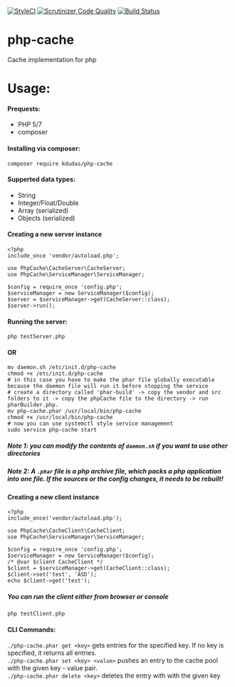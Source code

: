 [![StyleCI](https://github.styleci.io/repos/135454839/shield?branch=master)](https://github.styleci.io/repos/135454839) [![Scrutinizer Code Quality](https://scrutinizer-ci.com/g/dude920228/php-cache/badges/quality-score.png?b=master)](https://scrutinizer-ci.com/g/dude920228/php-cache/?branch=master) [![Build Status](https://scrutinizer-ci.com/g/dude920228/php-cache/badges/build.png?b=master)](https://scrutinizer-ci.com/g/dude920228/php-cache/build-status/master)
# php-cache
Cache implementation for php

# Usage:
#### Prequests:
- PHP 5/7
- composer
#### Installing via composer:
```
composer require kdudas/php-cache
```
#### Supperted data types:
- String
- Integer/Float/Double
- Array (serialized)
- Objects (serialized)
#### Creating a new server instance
```
<?php
include_once 'vendor/autoload.php';

use PhpCache\CacheServer\CacheServer;
use PhpCache\ServiceManager\ServiceManager;

$config = require_once 'config.php';
$serviceManager = new ServiceManager($config);
$server = $serviceManager->get(CacheServer::class);
$server->run();
```
#### Running the server:
```
php testServer.php
```
#### OR
```
mv daemon.sh /etc/init.d/php-cache
chmod +x /etc/init.d/php-cache
# in this case you have to make the phar file globally executable because the daemon file will run it before stopping the service  
# create a directory called 'phar-build' -> copy the vendor and src folders to it -> copy the phpCache file to the directory -> run pharBuilder.php.
mv php-cache.phar /usr/local/bin/php-cache
chmod +x /usr/local/bin/php-cache
# now you can use systemctl style service management
sudo service php-cache start
```
##### Note 1: you can modify the contents of `daemon.sh` if you want to use other directories
##### Note 2:  A `.phar` file is a php archive file, which packs a php application into one file. If the sources or the config changes, it needs to be rebuilt!
#### Creating a new client instance
```
<?php
include_once('vendor/autoload.php');

use PhpCache\CacheClient\CacheClient;
use PhpCache\ServiceManager\ServiceManager;

$config = require_once 'config.php';
$serviceManager = new ServiceManager($config);
/* @var $client CacheClient */
$client = $serviceManager->get(CacheClient::class);
$client->set('test', 'ASD');
echo $client->get('test');
```
##### You can run the client either from browser or console
```
php testClient.php
```
#### CLI Commands:
`./php-cache.phar get <key>` gets entries for the specified key. If no key is specified, it returns all entries.  
`./php-cache.phar set <key> <value>` pushes an entry to the cache pool with the given key - value pair.  
`./php-cache.phar delete <key>` deletes the entry with with the given key  